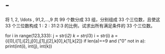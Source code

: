 # -
将 1, 2, \ldots , 91,2,…,9 共 99 个数分成 33 组，分别组成 33 个三位数，且使这 33 个三位数构成 1 : 2 : 31:2:3 的比例，试求出所有满足条件的 33 个三位数。

for i in range(123,333):
    j = str(i*2)
    k = str(i*3)
    i = str(i)
    a = {i[0],i[1],i[2],j[0],j[1],j[2],k[0],k[1],k[2]}
    if len(a)==9 and ("0" not in a):
      print(int(i), int(j), int(k))
